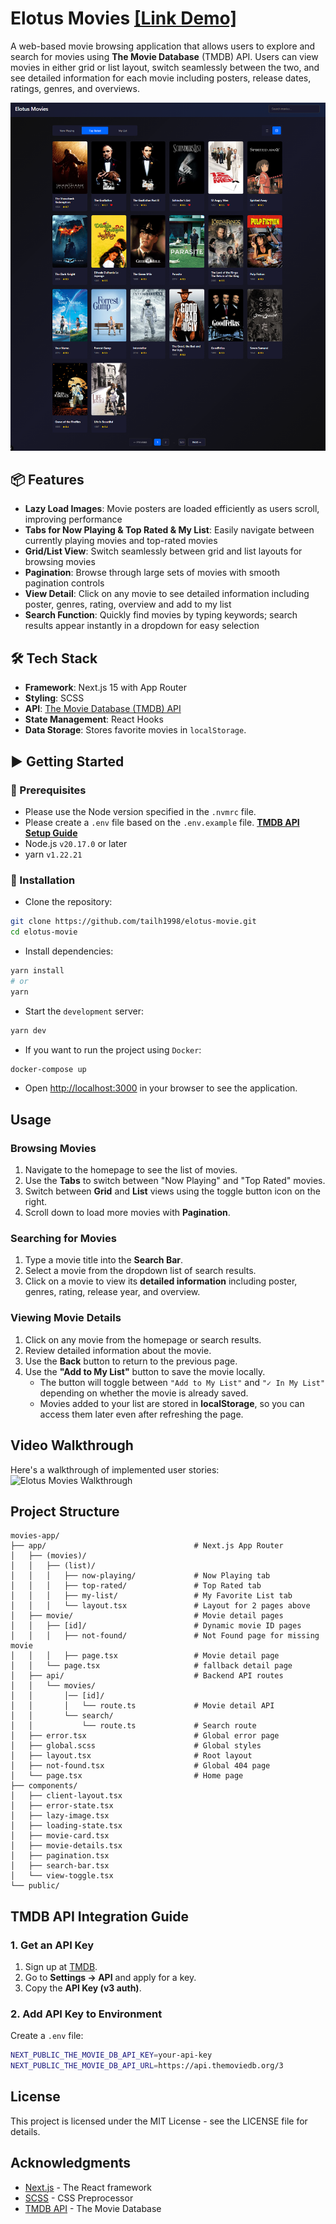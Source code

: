 # Elotus Movies [[Link Demo]](https://elotus-movie-three.vercel.app/)

A web-based movie browsing application that allows users to explore and search for movies using **The Movie Database** (TMDB) API. Users can view movies in either grid or list layout, switch seamlessly between the two, and see detailed information for each movie including posters, release dates, ratings, genres, and overviews.

![Elotus Movies Screenshot](/public/images/grid.png)

## 📦 Features

- **Lazy Load Images**: Movie posters are loaded efficiently as users scroll, improving performance
- **Tabs for Now Playing & Top Rated & My List**: Easily navigate between currently playing movies and top-rated movies
- **Grid/List View**: Switch seamlessly between grid and list layouts for browsing movies
- **Pagination**: Browse through large sets of movies with smooth pagination controls
- **View Detail**: Click on any movie to see detailed information including poster, genres, rating, overview and add to my list
- **Search Function**: Quickly find movies by typing keywords; search results appear instantly in a dropdown for easy selection

## 🛠️ Tech Stack

- **Framework**: Next.js 15 with App Router
- **Styling**: SCSS
- **API**: [The Movie Database (TMDB) API](https://api.themoviedb.org/3)
- **State Management**: React Hooks
- **Data Storage**: Stores favorite movies in `localStorage`.

## ▶️ Getting Started

### 💼 Prerequisites

- Please use the Node version specified in the `.nvmrc` file.
- Please create a `.env` file based on the `.env.example` file. **[TMDB API Setup Guide](#tmdb-api-integration-guide)**
- Node.js `v20.17.0` or later
- yarn `v1.22.21`

### 💾 Installation

- Clone the repository:

```bash
git clone https://github.com/tailh1998/elotus-movie.git
cd elotus-movie
```

- Install dependencies:

```bash
yarn install
# or
yarn
```

- Start the `development` server:

```bash
yarn dev
```

- If you want to run the project using `Docker`:

```bash
docker-compose up
```

- Open [http://localhost:3000](http://localhost:3000) in your browser to see the application.

## Usage

### Browsing Movies

1. Navigate to the homepage to see the list of movies.
2. Use the **Tabs** to switch between "Now Playing" and "Top Rated" movies.
3. Switch between **Grid** and **List** views using the toggle button icon on the right.
4. Scroll down to load more movies with **Pagination**.

### Searching for Movies

1. Type a movie title into the **Search Bar**.
2. Select a movie from the dropdown list of search results.
3. Click on a movie to view its **detailed information** including poster, genres, rating, release year, and overview.

### Viewing Movie Details

1. Click on any movie from the homepage or search results.
2. Review detailed information about the movie.
3. Use the **Back** button to return to the previous page.
4. Use the **"Add to My List"** button to save the movie locally.
   - The button will toggle between `"Add to My List"` and `"✓ In My List"` depending on whether the movie is already saved.
   - Movies added to your list are stored in **localStorage**, so you can access them later even after refreshing the page.

## Video Walkthrough

Here's a walkthrough of implemented user stories:
![Elotus Movies Walkthrough](/public/images/walkthrough.gif)

## Project Structure

```.
movies-app/
├── app/                                 # Next.js App Router
│   ├── (movies)/
│   │   ├── (list)/
│   │   │   ├── now-playing/             # Now Playing tab
│   │   │   ├── top-rated/               # Top Rated tab
│   │   │   ├── my-list/                 # My Favorite List tab
│   │   │   └── layout.tsx               # Layout for 2 pages above
│   ├── movie/                           # Movie detail pages
│   │   ├── [id]/                        # Dynamic movie ID pages
│   │   │   ├── not-found/               # Not Found page for missing movie
│   │   │   ├── page.tsx                 # Movie detail page
│   │   └── page.tsx                     # fallback detail page
│   ├── api/                             # Backend API routes
│   │   └── movies/
│   │       │── [id]/
│   │       │   └── route.ts             # Movie detail API
│   │       └── search/
│   │           └── route.ts             # Search route
│   ├── error.tsx                        # Global error page
│   ├── global.scss                      # Global styles
│   ├── layout.tsx                       # Root layout
│   ├── not-found.tsx                    # Global 404 page
│   └── page.tsx                         # Home page
├── components/
│   ├── client-layout.tsx
│   ├── error-state.tsx
│   ├── lazy-image.tsx
│   ├── loading-state.tsx
│   ├── movie-card.tsx
│   ├── movie-details.tsx
│   ├── pagination.tsx
│   ├── search-bar.tsx
│   └── view-toggle.tsx
└── public/
```

## TMDB API Integration Guide

### 1. Get an API Key

1. Sign up at [TMDB](https://www.themoviedb.org/settings/api).
2. Go to **Settings → API** and apply for a key.
3. Copy the **API Key (v3 auth)**.

### 2. Add API Key to Environment

Create a `.env` file:

```bash
NEXT_PUBLIC_THE_MOVIE_DB_API_KEY=your-api-key
NEXT_PUBLIC_THE_MOVIE_DB_API_URL=https://api.themoviedb.org/3
```

## License

This project is licensed under the MIT License - see the LICENSE file for details.

## Acknowledgments

- [Next.js](https://nextjs.org/) - The React framework
- [SCSS](https://github.com/sass/sass) - CSS Preprocessor
- [TMDB API](https://www.themoviedb.org/settings/api) - The Movie Database

